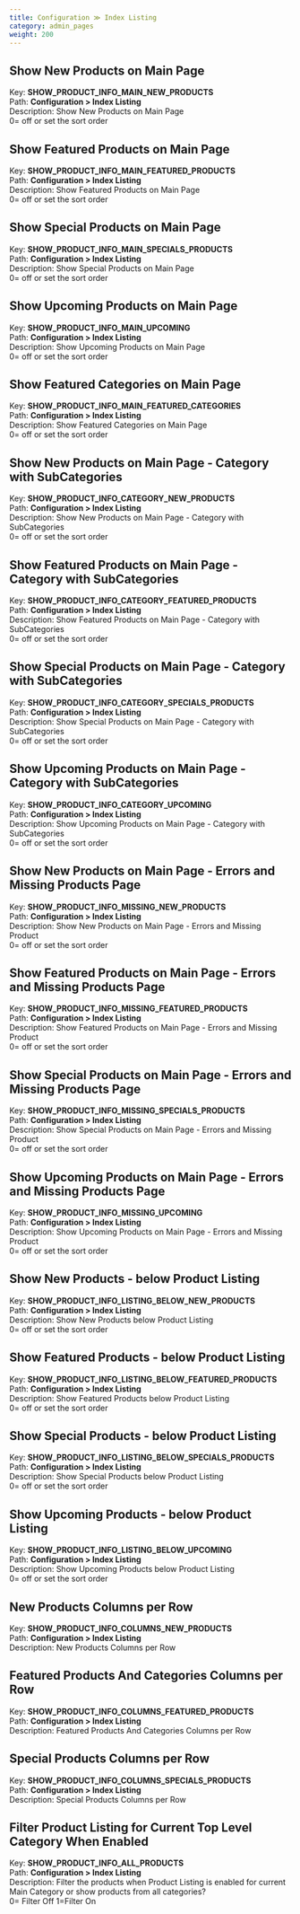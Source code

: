 ```yaml
---
title: Configuration ≫ Index Listing
category: admin_pages
weight: 200 
---
```


<h2 id="show_new_products_on_main_page">Show New Products on Main Page</h2>

<div class='indent'>Key: <b>SHOW_PRODUCT_INFO_MAIN_NEW_PRODUCTS</b><br />
Path: <b>Configuration > Index Listing</b><br />
Description: Show New Products on Main Page<br />0= off or set the sort order</div>


<h2 id="show_featured_products_on_main_page">Show Featured Products on Main Page</h2>

<div class='indent'>Key: <b>SHOW_PRODUCT_INFO_MAIN_FEATURED_PRODUCTS</b><br />
Path: <b>Configuration > Index Listing</b><br />
Description: Show Featured Products on Main Page<br />0= off or set the sort order</div>


<h2 id="show_special_products_on_main_page">Show Special Products on Main Page</h2>

<div class='indent'>Key: <b>SHOW_PRODUCT_INFO_MAIN_SPECIALS_PRODUCTS</b><br />
Path: <b>Configuration > Index Listing</b><br />
Description: Show Special Products on Main Page<br />0= off or set the sort order</div>


<h2 id="show_upcoming_products_on_main_page">Show Upcoming Products on Main Page</h2>

<div class='indent'>Key: <b>SHOW_PRODUCT_INFO_MAIN_UPCOMING</b><br />
Path: <b>Configuration > Index Listing</b><br />
Description: Show Upcoming Products on Main Page<br />0= off or set the sort order</div>


<h2 id="show_featured_categories_on_main_page">Show Featured Categories on Main Page</h2>

<div class='indent'>Key: <b>SHOW_PRODUCT_INFO_MAIN_FEATURED_CATEGORIES</b><br />
Path: <b>Configuration > Index Listing</b><br />
Description: Show Featured Categories on Main Page<br>0= off or set the sort order</div>


<h2 id="show_new_products_on_main_page__category_with_subcategories">Show New Products on Main Page - Category with SubCategories</h2>

<div class='indent'>Key: <b>SHOW_PRODUCT_INFO_CATEGORY_NEW_PRODUCTS</b><br />
Path: <b>Configuration > Index Listing</b><br />
Description: Show New Products on Main Page - Category with SubCategories<br />0= off or set the sort order</div>


<h2 id="show_featured_products_on_main_page__category_with_subcategories">Show Featured Products on Main Page - Category with SubCategories</h2>

<div class='indent'>Key: <b>SHOW_PRODUCT_INFO_CATEGORY_FEATURED_PRODUCTS</b><br />
Path: <b>Configuration > Index Listing</b><br />
Description: Show Featured Products on Main Page - Category with SubCategories<br />0= off or set the sort order</div>


<h2 id="show_special_products_on_main_page__category_with_subcategories">Show Special Products on Main Page - Category with SubCategories</h2>

<div class='indent'>Key: <b>SHOW_PRODUCT_INFO_CATEGORY_SPECIALS_PRODUCTS</b><br />
Path: <b>Configuration > Index Listing</b><br />
Description: Show Special Products on Main Page - Category with SubCategories<br />0= off or set the sort order</div>


<h2 id="show_upcoming_products_on_main_page__category_with_subcategories">Show Upcoming Products on Main Page - Category with SubCategories</h2>

<div class='indent'>Key: <b>SHOW_PRODUCT_INFO_CATEGORY_UPCOMING</b><br />
Path: <b>Configuration > Index Listing</b><br />
Description: Show Upcoming Products on Main Page - Category with SubCategories<br />0= off or set the sort order</div>


<h2 id="show_new_products_on_main_page__errors_and_missing_products_page">Show New Products on Main Page - Errors and Missing Products Page</h2>

<div class='indent'>Key: <b>SHOW_PRODUCT_INFO_MISSING_NEW_PRODUCTS</b><br />
Path: <b>Configuration > Index Listing</b><br />
Description: Show New Products on Main Page - Errors and Missing Product<br />0= off or set the sort order</div>


<h2 id="show_featured_products_on_main_page__errors_and_missing_products_page">Show Featured Products on Main Page - Errors and Missing Products Page</h2>

<div class='indent'>Key: <b>SHOW_PRODUCT_INFO_MISSING_FEATURED_PRODUCTS</b><br />
Path: <b>Configuration > Index Listing</b><br />
Description: Show Featured Products on Main Page - Errors and Missing Product<br />0= off or set the sort order</div>


<h2 id="show_special_products_on_main_page__errors_and_missing_products_page">Show Special Products on Main Page - Errors and Missing Products Page</h2>

<div class='indent'>Key: <b>SHOW_PRODUCT_INFO_MISSING_SPECIALS_PRODUCTS</b><br />
Path: <b>Configuration > Index Listing</b><br />
Description: Show Special Products on Main Page - Errors and Missing Product<br />0= off or set the sort order</div>


<h2 id="show_upcoming_products_on_main_page__errors_and_missing_products_page">Show Upcoming Products on Main Page - Errors and Missing Products Page</h2>

<div class='indent'>Key: <b>SHOW_PRODUCT_INFO_MISSING_UPCOMING</b><br />
Path: <b>Configuration > Index Listing</b><br />
Description: Show Upcoming Products on Main Page - Errors and Missing Product<br />0= off or set the sort order</div>


<h2 id="show_new_products__below_product_listing">Show New Products - below Product Listing</h2>

<div class='indent'>Key: <b>SHOW_PRODUCT_INFO_LISTING_BELOW_NEW_PRODUCTS</b><br />
Path: <b>Configuration > Index Listing</b><br />
Description: Show New Products below Product Listing<br />0= off or set the sort order</div>


<h2 id="show_featured_products__below_product_listing">Show Featured Products - below Product Listing</h2>

<div class='indent'>Key: <b>SHOW_PRODUCT_INFO_LISTING_BELOW_FEATURED_PRODUCTS</b><br />
Path: <b>Configuration > Index Listing</b><br />
Description: Show Featured Products below Product Listing<br />0= off or set the sort order</div>


<h2 id="show_special_products__below_product_listing">Show Special Products - below Product Listing</h2>

<div class='indent'>Key: <b>SHOW_PRODUCT_INFO_LISTING_BELOW_SPECIALS_PRODUCTS</b><br />
Path: <b>Configuration > Index Listing</b><br />
Description: Show Special Products below Product Listing<br />0= off or set the sort order</div>


<h2 id="show_upcoming_products__below_product_listing">Show Upcoming Products - below Product Listing</h2>

<div class='indent'>Key: <b>SHOW_PRODUCT_INFO_LISTING_BELOW_UPCOMING</b><br />
Path: <b>Configuration > Index Listing</b><br />
Description: Show Upcoming Products below Product Listing<br />0= off or set the sort order</div>


<h2 id="new_products_columns_per_row">New Products Columns per Row</h2>

<div class='indent'>Key: <b>SHOW_PRODUCT_INFO_COLUMNS_NEW_PRODUCTS</b><br />
Path: <b>Configuration > Index Listing</b><br />
Description: New Products Columns per Row</div>


<h2 id="featured_products_and_categories_columns_per_row">Featured Products And Categories Columns per Row</h2>

<div class='indent'>Key: <b>SHOW_PRODUCT_INFO_COLUMNS_FEATURED_PRODUCTS</b><br />
Path: <b>Configuration > Index Listing</b><br />
Description: Featured Products And Categories Columns per Row</div>


<h2 id="special_products_columns_per_row">Special Products Columns per Row</h2>

<div class='indent'>Key: <b>SHOW_PRODUCT_INFO_COLUMNS_SPECIALS_PRODUCTS</b><br />
Path: <b>Configuration > Index Listing</b><br />
Description: Special Products Columns per Row</div>


<h2 id="filter_product_listing_for_current_top_level_category_when_enabled">Filter Product Listing for Current Top Level Category When Enabled</h2>

<div class='indent'>Key: <b>SHOW_PRODUCT_INFO_ALL_PRODUCTS</b><br />
Path: <b>Configuration > Index Listing</b><br />
Description: Filter the products when Product Listing is enabled for current Main Category or show products from all categories?<br />0= Filter Off 1=Filter On </div>


